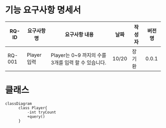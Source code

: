 # 기능 요구사항 명세서

| RQ-ID  | 요구사항명 |         요구사항 내용         | 날짜 | 작성자 | 버전명 |
|--------|---------|----------------------------|-----|------|-------|
| RQ-001 | Player 입력 | Player는 0~9 까지의 수를 3개를 입력 할 수 있습니다. | 10/20 | 장기환 | 0.0.1 |

# 클래스

```mermaid
classDiagram
      class Player{
          -int tryCount
          +query()
      }
```